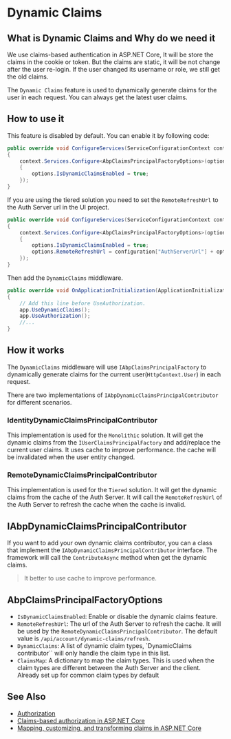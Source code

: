 # Dynamic Claims

## What is Dynamic Claims and Why do we need it

We use claims-based authentication in ASP.NET Core, It will be store the claims in the cookie or token. But the claims are static, it will be not change after the user re-login. If the user changed its username or role, we still get the old claims.

The `Dynamic Claims` feature is used to dynamically generate claims for the user in each request. You can always get the latest user claims.

## How to use it

This feature is disabled by default. You can enable it by following code:

````csharp
public override void ConfigureServices(ServiceConfigurationContext context)
{
    context.Services.Configure<AbpClaimsPrincipalFactoryOptions>(options =>
    {
        options.IsDynamicClaimsEnabled = true;
    });
}
````

If you are using the tiered solution you need to set the `RemoteRefreshUrl` to the Auth Server url in the UI project.

````csharp
public override void ConfigureServices(ServiceConfigurationContext context)
{
    context.Services.Configure<AbpClaimsPrincipalFactoryOptions>(options =>
    {
        options.IsDynamicClaimsEnabled = true;
        options.RemoteRefreshUrl = configuration["AuthServerUrl"] + options.RemoteRefreshUrl;
    });
}
````

Then add the `DynamicClaims` middleware.

````csharp
public override void OnApplicationInitialization(ApplicationInitializationContext context)
{
    // Add this line before UseAuthorization.
    app.UseDynamicClaims();
    app.UseAuthorization();
    //...
}
````

## How it works

The `DynamicClaims` middleware will use `IAbpClaimsPrincipalFactory` to dynamically generate claims for the current user(`HttpContext.User`) in each request.

There are two implementations of `IAbpDynamicClaimsPrincipalContributor` for different scenarios.

### IdentityDynamicClaimsPrincipalContributor

This implementation is used for the `Monolithic` solution. It will get the dynamic claims from the `IUserClaimsPrincipalFactory` and add/replace the current user claims.
It uses cache to improve performance. the cache will be invalidated when the user entity changed.

### RemoteDynamicClaimsPrincipalContributor

This implementation is used for the `Tiered` solution. It will get the dynamic claims from the cache of the Auth Server. It will call the `RemoteRefreshUrl` of the Auth Server to refresh the cache when the cache is invalid.

## IAbpDynamicClaimsPrincipalContributor

If you want to add your own dynamic claims contributor, you can a class that implement the `IAbpDynamicClaimsPrincipalContributor` interface. The framework will call the `ContributeAsync` method when get the dynamic claims.

> It better to use cache to improve performance.

## AbpClaimsPrincipalFactoryOptions

* `IsDynamicClaimsEnabled`: Enable or disable the dynamic claims feature.
* `RemoteRefreshUrl`: The url of the Auth Server to refresh the cache. It will be used by the `RemoteDynamicClaimsPrincipalContributor`. The default value is `/api/account/dynamic-claims/refresh`.
* `DynamicClaims`: A list of dynamic claim types, `DynamicClaims contributor`` will only handle the claim type in this list.
* `ClaimsMap`: A dictionary to map the claim types. This is used when the claim types are different between the Auth Server and the client. Already set up for common claim types by default

## See Also

* [Authorization](Authorization.md)
* [Claims-based authorization in ASP.NET Core](https://learn.microsoft.com/en-us/aspnet/core/security/authorization/claims)
* [Mapping, customizing, and transforming claims in ASP.NET Core](https://learn.microsoft.com/en-us/aspnet/core/security/authentication/claims)
